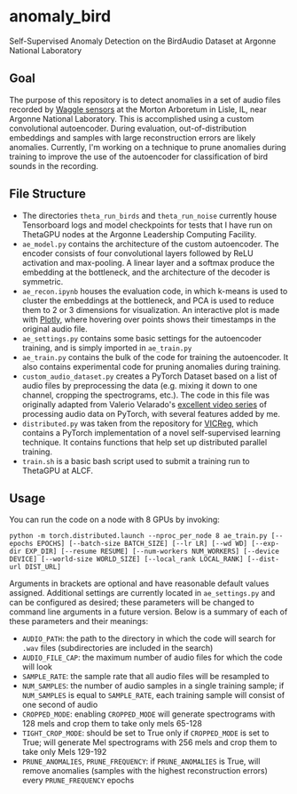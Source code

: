 # anomaly_bird
Self-Supervised Anomaly Detection on the BirdAudio Dataset at Argonne National Laboratory

## Goal
The purpose of this repository is to detect anomalies in a set of audio files recorded by [Waggle sensors](https://github.com/waggle-sensor/waggle) at the Morton Arboretum in Lisle, IL, near Argonne National Laboratory. This is accomplished using a custom convolutional autoencoder. During evaluation, out-of-distribution embeddings and samples with large reconstruction errors are likely anomalies. Currently, I'm working on a technique to prune anomalies during training to improve the use of the autoencoder for classification of bird sounds in the recording.

## File Structure
- The directories `theta_run_birds` and `theta_run_noise` currently house Tensorboard logs and model checkpoints for tests that I have run on ThetaGPU nodes at the Argonne Leadership Computing Facility. 
- `ae_model.py` contains the architecture of the custom autoencoder. The encoder consists of four convolutional layers followed by ReLU activation and max-pooling. A linear layer and a softmax produce the embedding at the bottleneck, and the architecture of the decoder is symmetric.
- `ae_recon.ipynb` houses the evaluation code, in which k-means is used to cluster the embeddings at the bottleneck, and PCA is used to reduce them to 2 or 3 dimensions for visualization. An interactive plot is made with [Plotly](https://plotly.com/python/), where hovering over points shows their timestamps in the original audio file.
- `ae_settings.py` contains some basic settings for the autoencoder training, and is simply imported in `ae_train.py`
- `ae_train.py` contains the bulk of the code for training the autoencoder. It also contains experimental code for pruning anomalies during training.
- `custom_audio_dataset.py` creates a PyTorch Dataset based on a list of audio files by preprocessing the data (e.g. mixing it down to one channel, cropping the spectrograms, etc.). The code in this file was originally adapted from Valerio Velarado's [excellent video series](https://www.youtube.com/watch?v=gp2wZqDoJ1Y&list=PL-wATfeyAMNoirN4idjev6aRu8ISZYVWm) of processing audio data on PyTorch, with several features added by me.
- `distributed.py` was taken from the repository for [VICReg](https://github.com/facebookresearch/vicreg), which contains a PyTorch implementation of a novel self-supervised learning technique. It contains functions that help set up distributed parallel training.
- `train.sh` is a basic bash script used to submit a training run to ThetaGPU at ALCF.

## Usage
You can run the code on a node with 8 GPUs by invoking:

`python -m torch.distributed.launch --nproc_per_node 8 ae_train.py [--epochs EPOCHS] [--batch-size BATCH_SIZE] [--lr LR] [--wd WD]
[--exp-dir EXP_DIR] [--resume RESUME] [--num-workers NUM_WORKERS] [--device DEVICE] [--world-size WORLD_SIZE] [--local_rank LOCAL_RANK]
[--dist-url DIST_URL]`

Arguments in brackets are optional and have reasonable default values assigned. Additional settings are currently located in `ae_settings.py` and can be configured as desired; these parameters will be changed to command line arguments in a future version. Below is a summary of each of these parameters and their meanings:
- `AUDIO_PATH`: the path to the directory in which the code will search for `.wav` files (subdirectories are included in the search)
- `AUDIO_FILE_CAP`: the maximum number of audio files for which the code will look
- `SAMPLE_RATE`: the sample rate that all audio files will be resampled to
- `NUM_SAMPLES`: the number of audio samples in a single training sample; if `NUM_SAMPLES` is equal to `SAMPLE_RATE`, each training sample will consist of one second of audio
- `CROPPED_MODE`: enabling `CROPPED_MODE` will generate spectrograms with 128 mels and crop them to take only mels 65-128
- `TIGHT_CROP_MODE`: should be set to True only if `CROPPED_MODE` is set to True; will generate Mel spectrograms with 256 mels and crop them to take only Mels 129-192
- `PRUNE_ANOMALIES`, `PRUNE_FREQUENCY`: if `PRUNE_ANOMALIES` is True, will remove anomalies (samples with the highest reconstruction errors) every `PRUNE_FREQUENCY` epochs
